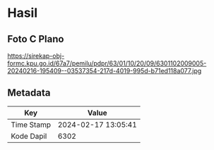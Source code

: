 # Hasil

## Foto C Plano

https://sirekap-obj-formc.kpu.go.id/67a7/pemilu/pdpr/63/01/10/20/09/6301102009005-20240216-195409--03537354-217d-4019-995d-b71ed118a077.jpg


## Metadata

| Key        | Value               |
| ---------- | ------------------- |
| Time Stamp | 2024-02-17 13:05:41 |
| Kode Dapil | 6302                |



